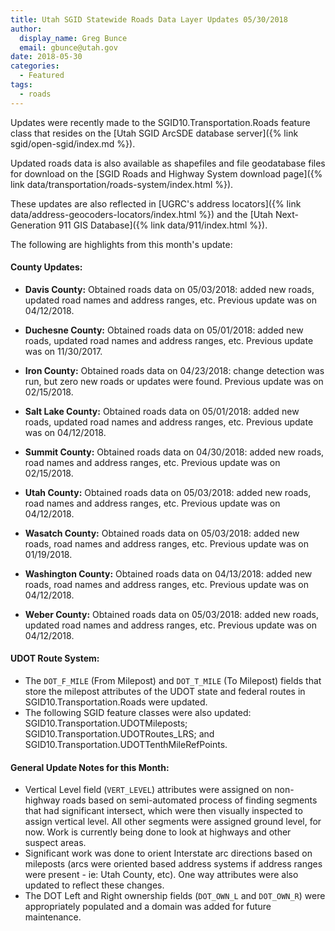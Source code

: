 ```yaml
---
title: Utah SGID Statewide Roads Data Layer Updates 05/30/2018
author:
  display_name: Greg Bunce
  email: gbunce@utah.gov
date: 2018-05-30
categories:
  - Featured
tags:
  - roads
---
```


Updates were recently made to the SGID10.Transportation.Roads feature class that resides on the [Utah SGID ArcSDE database server]({% link sgid/open-sgid/index.md %}).

Updated roads data is also available as shapefiles and file geodatabase files for download on the [SGID Roads and Highway System download page]({% link data/transportation/roads-system/index.html %}).

These updates are also reflected in [UGRC's address locators]({% link data/address-geocoders-locators/index.html %}) and the [Utah Next-Generation 911 GIS Database]({% link data/911/index.html %}).


The following are highlights from this month's update:

#### County Updates:

- **Davis County:** Obtained roads data on 05/03/2018: added new roads, updated road names and address ranges, etc. Previous update was on 04/12/2018.

- **Duchesne County:** Obtained roads data on 05/01/2018: added new roads, updated road names and address ranges, etc. Previous update was on 11/30/2017.

- **Iron County:** Obtained roads data on 04/23/2018: change detection was run, but zero new roads or updates were found. Previous update was on 02/15/2018.

- **Salt Lake County:** Obtained roads data on 05/01/2018: added new roads, updated road names and address ranges, etc. Previous update was on 04/12/2018.

- **Summit County:** Obtained roads data on 04/30/2018: added new roads, road names and address ranges, etc. Previous update was on 02/15/2018.

- **Utah County:** Obtained roads data on 05/03/2018: added new roads, road names and address ranges, etc. Previous update was on 04/12/2018.

- **Wasatch County:** Obtained roads data on 05/03/2018: added new roads, road names and address ranges, etc. Previous update was on 01/19/2018.

- **Washington County:** Obtained roads data on 04/13/2018: added new roads, road names and address ranges, etc. Previous update was on 04/12/2018.

- **Weber County:** Obtained roads data on 05/03/2018: added new roads, updated road names and address ranges, etc. Previous update was on 04/12/2018.

#### UDOT Route System:

- The `DOT_F_MILE` (From Milepost) and `DOT_T_MILE` (To Milepost) fields that store the milepost attributes of the UDOT state and federal routes in SGID10.Transportation.Roads were updated.
- The following SGID feature classes were also updated: SGID10.Transportation.UDOTMileposts; SGID10.Transportation.UDOTRoutes_LRS; and SGID10.Transportation.UDOTTenthMileRefPoints.

#### General Update Notes for this Month:
- Vertical Level field (`VERT_LEVEL`) attributes were assigned on non-highway roads based on semi-automated process of finding segments that had significant intersect, which were then visually inspected to assign vertical level.  All other segments were assigned ground level, for now.  Work is currently being done to look at highways and other suspect areas.
- Significant work was done to orient Interstate arc directions based on mileposts (arcs were oriented based address systems if address ranges were present - ie: Utah County, etc). One way attributes were also updated to reflect these changes.
- The DOT Left and Right ownership fields (`DOT_OWN_L` and `DOT_OWN_R`) were appropriately populated and a domain was added for future maintenance.

